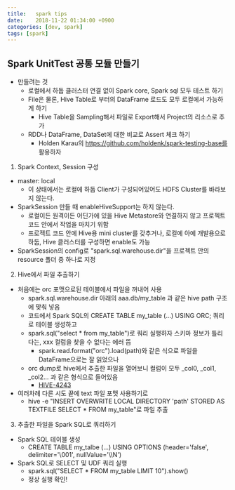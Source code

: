 ```yaml
---
title:   spark tips
date:    2018-11-22 01:34:00 +0900
categories: [dev, spark]
tags: [spark]
---
```


## Spark UnitTest 공통 모듈 만들기
- 만들려는 것
  - 로컬에서 하둡 클러스터 연결 없이 Spark core, Spark sql 모두 테스트 하기
  - File은 물론, Hive Table로 부터의 DataFrame 로드도 모두 로컬에서 가능하게 하기
    - Hive Table을 Sampling해서 파일로 Export해서 Project의 리소스로 추가
  - RDD나 DataFrame, DataSet에 대한 비교로 Assert 체크 하기
    - Holden Karau의 https://github.com/holdenk/spark-testing-base를 활용하자

1. Spark Context, Session 구성
- master: local
  - 이 상태에서는 로컬에 하둡 Client가 구성되어있어도 HDFS Cluster를 바라보지 않는다.
- SparkSession 만들 때 enableHiveSupport는 하지 않는다.
  - 로컬이든 원격이든 어딘가에 있을 Hive Metastore와 연결하지 않고 프로젝트 코드 안에서 작업을 마치기 위함
  - 프로젝트 코드 안에 Hive용 mini cluster를 갖추거나, 로컬에 아예 개발용으로 하둡, Hive 클러스터를 구성하면 enable도 가능
- SparkSession의 config로 "spark.sql.warehouse.dir"을 프로젝트 안의 resource 폴더 중 하나로 지정

2. Hive에서 파일 추출하기
- 처음에는 orc 포맷으로된 테이블에서 파일을 꺼내어 사용
  - spark.sql.warehouse.dir 아래의 aaa.db/my_table 과 같은 hive path 구조에 맞춰 넣음
  - 코드에서 Spark SQL의 CREATE TABLE my_table (...) USING ORC; 쿼리로 테이블 생성하고
  - spark.sql("select * from my_table")로 쿼리 실행하자 스키마 정보가 틀리다는, xxx 컬럼을 찾을 수 없다는 에러 뜸
    - spark.read.format("orc").load(path)와 같은 식으로 파일을 DataFrame으로는 잘 읽었으나 
  - orc dump로 hive에서 추출한 파일을 열어보니 컬럼이 모두 _col0, _col1, _col2... 과 같은 형식으로 들어있음
    - [HIVE-4243](https://issues.apache.org/jira/browse/HIVE-4243)
- 여러차례 다른 시도 끝에 text 파일 포맷 사용하기로
  - hive -e "INSERT OVERWRITE LOCAL DIRECTORY 'path' STORED AS TEXTFILE SELECT * FROM my_table"로 파일 추출

3. 추출한 파일을 Spark SQL로 쿼리하기
- Spark SQL 테이블 생성
  - CREATE TABLE my_talbe (...) USING OPTIONS (header='false', delimiter='\001', nullValue='\\\\N')
- Spark SQL로 SELECT 및 UDF 쿼리 실행
  - spark.sql("SELECT * FROM my_table LIMIT 10").show()
  - 정상 실행 확인!
  
